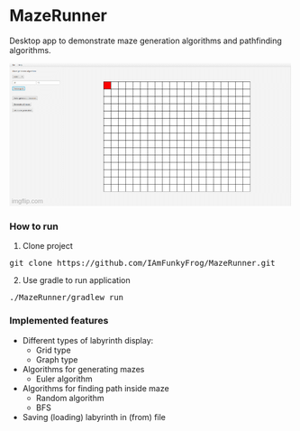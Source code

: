 # MazeRunner

Desktop app to demonstrate maze generation algorithms and pathfinding algorithms.

![Main window](./screenshots/main_screen.gif)

### How to run

1. Clone project
<pre>git clone https://github.com/IAmFunkyFrog/MazeRunner.git</pre>
2. Use gradle to run application
<pre>./MazeRunner/gradlew run</pre>

### Implemented features
* Different types of labyrinth display:
  * Grid type
  * Graph type
* Algorithms for generating mazes
  * Euler algorithm
* Algorithms for finding path inside maze
  * Random algorithm
  * BFS
* Saving (loading) labyrinth in (from) file